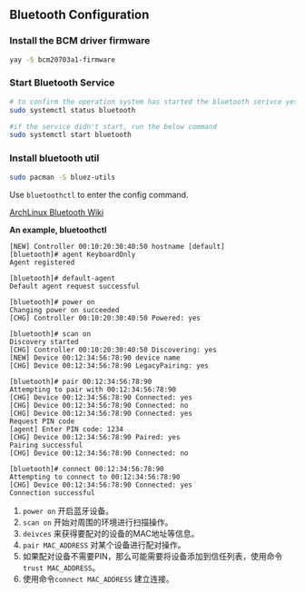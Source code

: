 ## Bluetooth Configuration

### Install the BCM driver firmware
```bash
yay -S bcm20703a1-firmware
```


### Start Bluetooth Service

```bash
# to confirm the operation system has started the bluetooth serivce yet
sudo systemctl status bluetooth

#if the service didn't start, run the below command
sudo systemctl start bluetooth
```


### Install bluetooth util
```bash
sudo pacman -S bluez-utils
```


Use `bluetoothctl` to enter the config command.

[ArchLinux Bluetooth Wiki](https://wiki.archlinuxcn.org/wiki/%E8%93%9D%E7%89%99)


**An example, bluetoothctl** 

```
[NEW] Controller 00:10:20:30:40:50 hostname [default]
[bluetooth]# agent KeyboardOnly
Agent registered

[bluetooth]# default-agent
Default agent request successful

[bluetooth]# power on
Changing power on succeeded
[CHG] Controller 00:10:20:30:40:50 Powered: yes

[bluetooth]# scan on
Discovery started
[CHG] Controller 00:10:20:30:40:50 Discovering: yes
[NEW] Device 00:12:34:56:78:90 device name
[CHG] Device 00:12:34:56:78:90 LegacyPairing: yes

[bluetooth]# pair 00:12:34:56:78:90
Attempting to pair with 00:12:34:56:78:90
[CHG] Device 00:12:34:56:78:90 Connected: yes
[CHG] Device 00:12:34:56:78:90 Connected: no
[CHG] Device 00:12:34:56:78:90 Connected: yes
Request PIN code
[agent] Enter PIN code: 1234
[CHG] Device 00:12:34:56:78:90 Paired: yes
Pairing successful
[CHG] Device 00:12:34:56:78:90 Connected: no

[bluetooth]# connect 00:12:34:56:78:90
Attempting to connect to 00:12:34:56:78:90
[CHG] Device 00:12:34:56:78:90 Connected: yes
Connection successful
```


1. `power on` 开启蓝牙设备。
2. `scan on` 开始对周围的环境进行扫描操作。
3. `deivces` 来获得要配对的设备的MAC地址等信息。
4. `pair MAC_ADDRESS` 对某个设备进行配对操作。
5. 如果配对设备不需要PIN，那么可能需要将设备添加到信任列表，使用命令`trust MAC_ADDRESS`。
6. 使用命令`connect MAC_ADDRESS` 建立连接。

